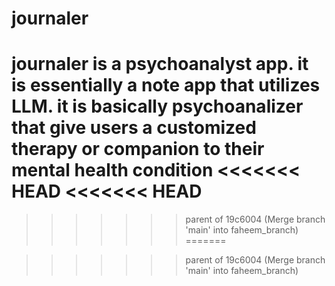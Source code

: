 # journaler
journaler is a psychoanalyst app. it is essentially a note app that utilizes LLM.
it is basically psychoanalizer that give users a customized therapy or companion to their mental health condition
<<<<<<< HEAD
<<<<<<< HEAD
=======

>>>>>>> parent of 19c6004 (Merge branch 'main' into faheem_branch)
=======

>>>>>>> parent of 19c6004 (Merge branch 'main' into faheem_branch)
